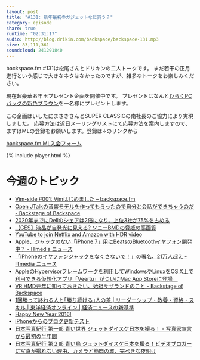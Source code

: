 ```yaml
---
layout: post
title: "#131: 新年最初のガジェットなに買う？"
category: episode
share: true
runtime: "02:31:17"
audio: http://blog.drikin.com/backspace/backspace-131.mp3
size: 83,111,361
soundcloud: 241291840
---
```

backspace.fm #131は松尾さんとドリキンの二人トークです。
まだ若干の正月進行という感じで大きなネタはなかったのですが、雑多なトークをお楽しみください。

現在超豪華お年玉プレゼント企画を開催中です。
プレゼントはなんと[ひらくPCバッグの新色ブラウン](http://superclassic.jp/?pid=41001)を一名様にプレゼントします。

この企画はいしたにまさきさんとSUPER CLASSICの南社長のご協力により実現しました。
応募方法は近日メーリングリストにて応募方法を案内しますので、まずはMLの登録をお願いします。登録は↓のリンクから

[backspace.fm ML入会フォーム](http://backspace.us11.list-manage.com/subscribe?u=09c933bd3997c1d16dbed156a&id=84b6529b91)

{% include player.html %}

# 今週のトピック

- [Vim-side #001: Vimはじめました – backspace.fm](  http://b.hatena.ne.jp/entry/backspace.fm/episode/v001/#tw?u=upamune)
- [Open JTalkの音響モデルを作ってもらったので自分と会話ができちゃうのだ - Backstage of Backspace](https://medium.com/backstage-of-backspace/open-jtalkの音響モデルを作ってもらったので自分と会話ができちゃうのだ-2960e4708b2c#.w22017ybb)
- [2020年までにDellのシェアは2倍になり、上位3社が75%を占める](  http://pc.watch.impress.co.jp/docs/news/event/20160108_738194.html)
- [【CES】液晶が自発光に見える? ソニーBMDの脅威の高画質](  http://m.av.watch.impress.co.jp/docs/series/dg/20160108_738075.html)
- [YouTube to join Netflix and Amazon with HDR video](  http://www.engadget.com/2016/01/08/youtube-hdr-video-support/)
- [Apple、ジャックのない「iPhone 7」用にBeatsのBluetoothイヤフォン開発中？ - ITmedia ニュース](http://www.itmedia.co.jp/news/articles/1601/09/news018.html)
- [「iPhoneのイヤフォンジャックをなくさないで！」の署名、21万人超え - ITmedia ニュース](http://www.itmedia.co.jp/news/articles/1601/09/news022.html)
- [AppleのHypervisorフレームワークを利用してWindowsやLinuxをOS X上で利用できる仮想化アプリ「Veertu」がついにMac App Storeに登場。](http://applech2.com/archives/47447129.html)
- [VR HMD元年に知っておきたい、始祖サザランドのこと - Backstage of Backspace](https://medium.com/backstage-of-backspace/vr-hmd元年に知っておきたい-始祖サザランドのこと-c0b2ae45d555#.nimoutl14)
- [1回勝って終わる人と｢勝ち続ける｣人の差 | リーダーシップ・教養・資格・スキル | 東洋経済オンライン | 経済ニュースの新基準](http://toyokeizai.net/articles/-/98392)
- [Happy New Year 2016!](http://blog.drikin.com/2016/01/08/happy-new-year.html)
- [iPhoneからのブログ更新テスト](http://blog.drikin.com/2016/01/09/test1.html)
- [日本写真紀行 第一部 青い世界 ジェットダイスケ日本を撮る！ - 写真家宣言から最初の半年間](  https://www.youtube.com/watch?v=dEoOeB0hpys&feature=youtu.be&a)
- [日本写真紀行 第２部 青い鳥 ジェットダイスケ日本を撮る！ビデオブロガーに写真が撮れない理由、カメラと筋肉の翼、完ぺきな夜明け](  https://www.youtube.com/watch?v=hNj6MZi5Z18&feature=youtu.be&a)

